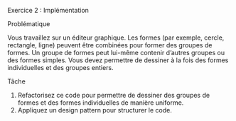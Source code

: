 Exercice 2 : Implémentation

Problématique

Vous travaillez sur un éditeur graphique. 
Les formes (par exemple, cercle, rectangle, ligne) peuvent être combinées pour former des groupes de formes. 
Un groupe de formes peut lui-même contenir d’autres groupes ou des formes simples. 
Vous devez permettre de dessiner à la fois des formes individuelles et des groupes entiers.

Tâche
1.	Refactorisez ce code pour permettre de dessiner des groupes de formes et des formes individuelles de manière uniforme.
2.	Appliquez un design pattern pour structurer le code.